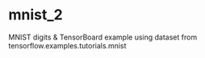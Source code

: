 # mnist_2
MNIST digits & TensorBoard example using dataset from tensorflow.examples.tutorials.mnist
